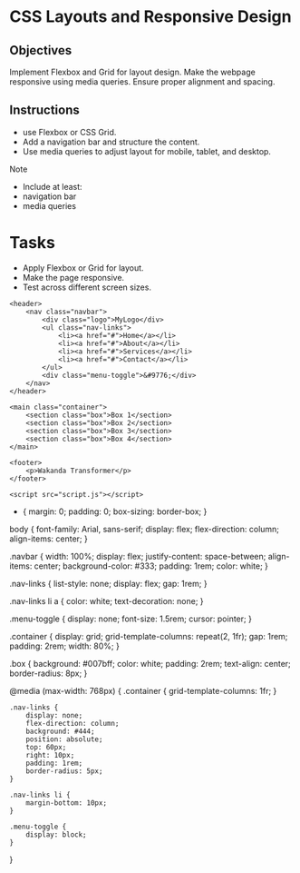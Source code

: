 # CSS Layouts and Responsive Design

## Objectives

Implement Flexbox and Grid for layout design.
Make the webpage responsive using media queries.
Ensure proper alignment and spacing.

## Instructions

- use Flexbox or CSS Grid.
- Add a navigation bar and structure the content.
- Use media queries to adjust layout for mobile, tablet, and desktop.

>[!NOTE]
>  - Include at least:
>  - navigation bar
>  - media queries

# Tasks

- Apply Flexbox or Grid for layout.
- Make the page responsive.
- Test across different screen sizes.



<!DOCTYPE html>
<html lang="en">
<head>
    <meta charset="UTF-8">
    <meta name="viewport" content="width=device-width, initial-scale=1.0">
    <title>Responsive Layout</title>
    <link rel="stylesheet" href="box.css">
</head>
<body>

    <header>
        <nav class="navbar">
            <div class="logo">MyLogo</div>
            <ul class="nav-links">
                <li><a href="#">Home</a></li>
                <li><a href="#">About</a></li>
                <li><a href="#">Services</a></li>
                <li><a href="#">Contact</a></li>
            </ul>
            <div class="menu-toggle">&#9776;</div>
        </nav>
    </header>

    <main class="container">
        <section class="box">Box 1</section>
        <section class="box">Box 2</section>
        <section class="box">Box 3</section>
        <section class="box">Box 4</section>
    </main>

    <footer>
        <p>Wakanda Transformer</p>
    </footer>

    <script src="script.js"></script>
</body>
</html>



* {
    margin: 0;
    padding: 0;
    box-sizing: border-box;
}

body {
    font-family: Arial, sans-serif;
    display: flex;
    flex-direction: column;
    align-items: center;
}


.navbar {
    width: 100%;
    display: flex;
    justify-content: space-between;
    align-items: center;
    background-color: #333;
    padding: 1rem;
    color: white;
}

.nav-links {
    list-style: none;
    display: flex;
    gap: 1rem;
}

.nav-links li a {
    color: white;
    text-decoration: none;
}

.menu-toggle {
    display: none;
    font-size: 1.5rem;
    cursor: pointer;
}


.container {
    display: grid;
    grid-template-columns: repeat(2, 1fr);
    gap: 1rem;
    padding: 2rem;
    width: 80%;
}

.box {
    background: #007bff;
    color: white;
    padding: 2rem;
    text-align: center;
    border-radius: 8px;
}


@media (max-width: 768px) {
    .container {
        grid-template-columns: 1fr;
    }

    .nav-links {
        display: none;
        flex-direction: column;
        background: #444;
        position: absolute;
        top: 60px;
        right: 10px;
        padding: 1rem;
        border-radius: 5px;
    }

    .nav-links li {
        margin-bottom: 10px;
    }

    .menu-toggle {
        display: block;
    }
}

